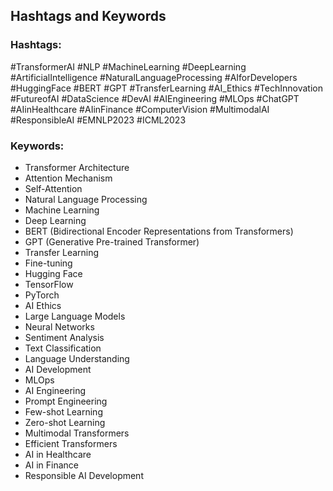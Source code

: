 ## Hashtags and Keywords

### Hashtags:
#TransformerAI
#NLP
#MachineLearning
#DeepLearning
#ArtificialIntelligence
#NaturalLanguageProcessing
#AIforDevelopers
#HuggingFace
#BERT
#GPT
#TransferLearning
#AI_Ethics
#TechInnovation
#FutureofAI
#DataScience
#DevAI
#AIEngineering
#MLOps
#ChatGPT
#AIinHealthcare
#AIinFinance
#ComputerVision
#MultimodalAI
#ResponsibleAI
#EMNLP2023
#ICML2023

### Keywords:
- Transformer Architecture
- Attention Mechanism
- Self-Attention
- Natural Language Processing
- Machine Learning
- Deep Learning
- BERT (Bidirectional Encoder Representations from Transformers)
- GPT (Generative Pre-trained Transformer)
- Transfer Learning
- Fine-tuning
- Hugging Face
- TensorFlow
- PyTorch
- AI Ethics
- Large Language Models
- Neural Networks
- Sentiment Analysis
- Text Classification
- Language Understanding
- AI Development
- MLOps
- AI Engineering
- Prompt Engineering
- Few-shot Learning
- Zero-shot Learning
- Multimodal Transformers
- Efficient Transformers
- AI in Healthcare
- AI in Finance
- Responsible AI Development

